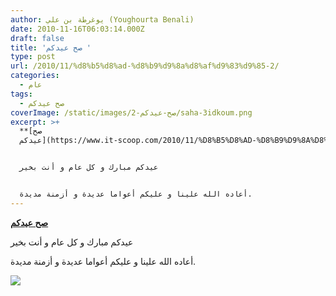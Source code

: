 ```yaml
---
author: يوغرطة بن علي (Youghourta Benali)
date: 2010-11-16T06:03:14.000Z
draft: false
title: 'صح عيدكم '
type: post
url: /2010/11/%d8%b5%d8%ad-%d8%b9%d9%8a%d8%af%d9%83%d9%85-2/
categories:
  - عام
tags:
  - صح عيدكم
coverImage: /static/images/صح-عيدكم-2/saha-3idkoum.png
excerpt: >+
  **[صح
  عيدكم](https://www.it-scoop.com/2010/11/%D8%B5%D8%AD-%D8%B9%D9%8A%D8%AF%D9%83%D9%85-2)**


  عيدكم مبارك و كل عام و أنت بخير


  أعاده الله علينا و عليكم أعواما عديدة و أزمنة مديدة.
---
```

**[صح عيدكم](https://www.it-scoop.com/2010/11/%D8%B5%D8%AD-%D8%B9%D9%8A%D8%AF%D9%83%D9%85-2)**

عيدكم مبارك و كل عام و أنت بخير

أعاده الله علينا و عليكم أعواما عديدة و أزمنة مديدة.

![](/static/images/صح-عيدكم-2/saha-3idkoum.png)

